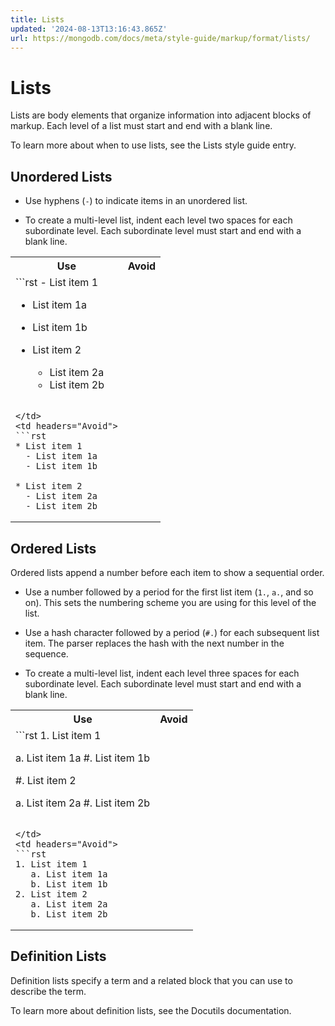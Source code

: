 ```yaml
---
title: Lists
updated: '2024-08-13T13:16:43.865Z'
url: https://mongodb.com/docs/meta/style-guide/markup/format/lists/
---
```


# Lists

Lists are body elements that organize information into adjacent blocks of markup. Each level of a list must start and end with a blank line.

To learn more about when to use lists, see the Lists style guide entry.

## Unordered Lists

- Use hyphens (`-`) to indicate items in an unordered list.

- To create a multi-level list, indent each level two spaces for each subordinate level. Each subordinate level must start and end with a blank line.

<table>
<tr>
<th id="Use">
Use

</th>
<th id="Avoid">
Avoid

</th>
</tr>
<tr>
<td headers="Use">
```rst
- List item 1

  - List item 1a
  - List item 1b

- List item 2

  - List item 2a
  - List item 2b
```

</td>
<td headers="Avoid">
```rst
* List item 1
  - List item 1a
  - List item 1b

* List item 2
  - List item 2a
  - List item 2b
```

</td>
</tr>
</table>

## Ordered Lists

Ordered lists append a number before each item to show a sequential order.

- Use a number followed by a period for the first list item (`1.`, `a.`, and so on). This sets the numbering scheme you are using for this level of the list.

- Use a hash character followed by a period (`#.`) for each subsequent list item. The parser replaces the hash with the next number in the sequence.

- To create a multi-level list, indent each level three spaces for each subordinate level. Each subordinate level must start and end with a blank line.

<table>
<tr>
<th id="Use">
Use

</th>
<th id="Avoid">
Avoid

</th>
</tr>
<tr>
<td headers="Use">
```rst
1. List item 1

   a. List item 1a
   #. List item 1b

#. List item 2

   a. List item 2a
   #. List item 2b
```

</td>
<td headers="Avoid">
```rst
1. List item 1
   a. List item 1a
   b. List item 1b
2. List item 2
   a. List item 2a
   b. List item 2b
```

</td>
</tr>
</table>

## Definition Lists

Definition lists specify a term and a related block that you can use to describe the term.

To learn more about definition lists, see the Docutils documentation.